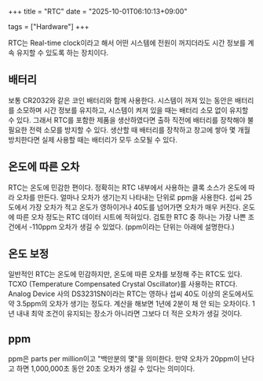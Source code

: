 +++
title = "RTC"
date = "2025-10-01T06:10:13+09:00"

tags = ["Hardware"]
+++

RTC는 Real-time clock이라고 해서 어떤 시스템에 전원이 꺼지더라도 시간 정보를 계속 유지할 수 있도록 하는 장치이다. 


## 배터리 

보통 CR2032와 같은 코인 배터리와 함께 사용한다. 
시스템이 꺼져 있는 동안은 배터리를 소모하며 시간 정보를 유지하고, 시스템이 켜져 있을 때는 배터리 소모 없이 유지할 수 있다. 
그래서 RTC를 포함한 제품을 생산하였다면 출하 직전에 배터리를 장착해야 불필요한 전력 소모를 방지할 수 있다. 
생산할 때 배터리를 장착하고 창고에 쌓아 몇 개월 방치한다면 실제 사용할 때는 배터리가 모두 소모될 수 있다. 


## 온도에 따른 오차

RTC는 온도에 민감한 편이다. 
정확히는 RTC 내부에서 사용하는 클록 소스가 온도에 따라 오차를 만든다. 
얼마나 오차가 생기는지 나타내는 단위로 ppm을 사용한다. 
섭씨 25도에서 가장 오차가 적고 온도가 영하이거나 40도를 넘어가면 오차가 매우 커진다.
온도에 따른 오차 정도는 RTC 데이터 시트에 적혀있다. 
검토한 RTC 중 하나는 가장 나쁜 조건에서 -110ppm 오차가 생길 수 있었다.
(ppm이라는 단위는 아래에 설명한다.)


## 온도 보정

일반적인 RTC는 온도에 민감하지만, 온도에 따른 오차를 보정해 주는 RTC도 있다.
TCXO (Temperature Compensated Crystal Oscillator)를 사용하는 RTC다.
Analog Device 사의 DS3231SN이라는 RTC는 영하나 섭씨 40도 이상의 온도에서도 약 3.5ppm의 오차가 생기는 정도다.
계산을 해보면 1년에 2분이 채 안 되는 오차이다.
1년 내내 최악 조건이 유지되는 장소가 아니라면 그보다 더 적은 오차가 생길 것이다.


## ppm

ppm은 parts per million이고 "백만분의 몇"을 의미한다. 
만약 오차가 20ppm이 난다고 하면 1,000,000초 동안 20초 오차가 생길 수 있다는 의미이다. 

